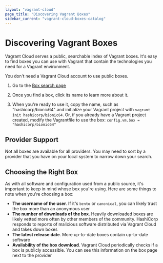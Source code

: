 ```yaml
---
layout: "vagrant-cloud"
page_title: "Discovering Vagrant Boxes"
sidebar_current: "vagrant-cloud-boxes-catalog"
---
```


# Discovering Vagrant Boxes

Vagrant Cloud serves a public, searchable index of Vagrant boxes. It's easy to find
boxes you can use with Vagrant that contain the technologies you need
for a Vagrant environment.

You don't need a Vagrant Cloud account to use public boxes.

1. Go to the [Box search page](https://vagrantcloud.com/boxes/search)

1. Once you find a box, click its name to learn more about it.

1. When you're ready to use it, copy the name, such as "hashicorp/bionic64"
   and initialize your Vagrant project with `vagrant init hashicorp/bionic64`.
   Or, if you already have a Vagrant project created, modify the Vagrantfile
   to use the box: `config.vm.box = "hashicorp/bionic64"`

## Provider Support

Not all boxes are available for all providers. You may need
to sort by a provider that you have on your local system
to narrow down your search.

## Choosing the Right Box

As with all software and configuration used from a public source,
it's important to keep in mind whose box you're using. Here
are some things to note when you're choosing a box:

- __The username of the user__. If it's `bento` or `canonical`, you can likely
trust the box more than an anonymous user
- __The number of downloads of the box__. Heavily downloaded boxes
are likely vetted more often by other members of the community. HashiCorp
responds to reports of malicious software distributed via Vagrant Cloud
and takes down boxes
- __The latest release date__. More up-to-date boxes contain up-to-date
software
- __Availability of the box download__. Vagrant Cloud periodically checks if a box
is publicly accessible. You can see this information on the box
page next to the provider

